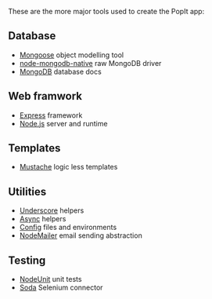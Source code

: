 These are the more major tools used to create the PopIt app:

## Database

* [Mongoose](http://mongoosejs.com/) object modelling tool
* [node-mongodb-native](http://christkv.github.com/node-mongodb-native/index.html) raw MongoDB driver
* [MongoDB](http://www.mongodb.org/display/DOCS/Home) database docs

## Web framwork

* [Express](http://expressjs.com/guide.html) framework
* [Node.js](http://nodejs.org/api/) server and runtime

## Templates

* [Mustache](http://mustache.github.com/mustache.5.html) logic less templates

## Utilities

* [Underscore](http://documentcloud.github.com/underscore/) helpers
* [Async](https://github.com/caolan/async/blob/master/README.md#forEach) helpers
* [Config](https://github.com/lorenwest/node-config) files and environments
* [NodeMailer](https://github.com/andris9/Nodemailer) email sending abstraction

## Testing

* [NodeUnit](https://github.com/caolan/nodeunit/blob/master/README.md) unit tests
* [Soda](https://github.com/LearnBoost/soda/blob/master/Readme.md) Selenium connector

